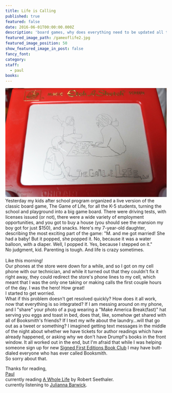 ```yaml
---
title: Life is Calling
published: true
featured: false
date: 2016-06-01T00:00:00.000Z
description: 'board games, why does everything need to be updated all the time, does my data plan cover this, and balloon babies.'
featured_image_path: /gameoflife2.jpg
featured_image_position: 50
show_featured_image_in_post: false
fancy_font:
category:
staff:
  - paul
books:
---
```



![](/uploads/versions/gameoflife---x----1680-1134x---.jpg)Yesterday my kids after school program organized a live version of the classic board game, The Game of Life, for all the K-5 students, turning the school and playground into a big game board. There were driving tests, with licenses issued (or not), there were a wide variety of employment opportunities, and you got to buy a house (you should see the mansion my boy got for just $150), and snacks. Here's my 7-year-old daughter, describing the most exciting part of the game: "M. and me got married! She had a baby! But it popped, she popped it. No, because it was a water balloon, with a diaper. Well, I popped it. Yes, because I stepped on it."
<br>No judgment, kid. Parenting is tough. And life is crazy sometimes.
<br>
<br>Like this morning!
<br>Our phones at the store were down for a while, and so I got on my cell phone with our technician, and while it turned out that they couldn't fix it right away, they could redirect the store's phone lines to my cell, which meant that I was the only one taking or making calls the first couple hours of the day. I was the hero! How great!
<br>I started to get worried.
<br>What if this problem doesn't get resolved quickly? How does it all work, now that everything is so integrated? If I am messing around on my phone, and I "share" your photo of a pug wearing a "Make America Break(fast)" hat serving you eggs and toast in bed, does that, like, somehow get shared with all of Booksmith's friends? If I text my wife about the laundry…will that go out as a tweet or something? I imagined getting text messages in the middle of the night about whether we have tickets for author readings which have already happened, or asking why we don't have Drumpf's books in the front window. It all worked out in the end, but I'm afraid that while I was helping someone sign up for new [Signed First Editions Book Club](http://www.brooklinebooksmith.com/sfe/) I may have butt-dialed everyone who has ever called Booksmith.
<br>So sorry about that.
<br>

Thanks for reading,
<br>[Paul](http://www.ptpainter.com/)
<br>currently reading [A Whole Life](http://www.irishtimes.com/culture/books/a-whole-life-by-robert-seethaler-one-man-endures-one-day-at-a-time-1.2394527) by Robert Seethaler.
<br>currently listening to [Julianna Barwick](https://www.youtube.com/watch?v=Kqa8glZUJ54).
<br>